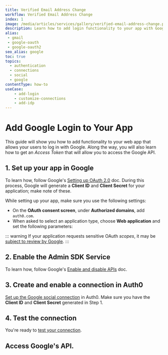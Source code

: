 ```yaml
---
title: Verified Email Address Change
workflow: Verified Email Address Change
index: 1
image: /media/articles/services/gallery/verified-email-address-change.png
description: Learn how to add login functionality to your app with Google. You will need to generate keys, copy these into your Auth0 settings, and enable the connection.
alias:
 - gmail
 - google-oauth
 - google-oauth2
seo_alias: google
toc: true
topics:
  - authentication
  - connections
  - social
  - google
contentType: how-to
useCase:
    - add-login
    - customize-connections
    - add-idp
---
```

# Add Google Login to Your App

This guide will show you how to add functionality to your web app that allows your users to log in with Google. Along the way, you will also learn how to get an <dfn data-key="access-token">Access Token</dfn> that will allow you to access the Google API.

## 1. Set up your app in Google

To learn how, follow Google's [Setting up OAuth 2.0](https://support.google.com/googleapi/answer/6158849) doc. During this process, Google will generate a **Client ID** and **Client Secret** for your application; make note of these.

While setting up your app, make sure you use the following settings:

* On the **OAuth consent screen**, under **Authorized domains**, add `auth0.com`.
* When asked to select an application type, choose **Web application** and set the following parameters:


::: warning
If your application requests sensitive OAuth <dfn data-key="scope">scopes</dfn>, it may be [subject to review by Google](https://developers.google.com/apps-script/guides/client-verification).
:::

## 2. Enable the Admin SDK Service

To learn how, follow Google's [Enable and disable APIs](https://support.google.com/googleapi/answer/6158841) doc.

## 3. Create and enable a connection in Auth0

[Set up the Google social connection](/dashboard/guides/connections/set-up-connections-social) in Auth0. Make sure you have the **Client ID** and **Client Secret** generated in Step 1.

## 4. Test the connection

You're ready to [test your connection](/dashboard/guides/connections/test-connections-social).

## Access Google's API.

